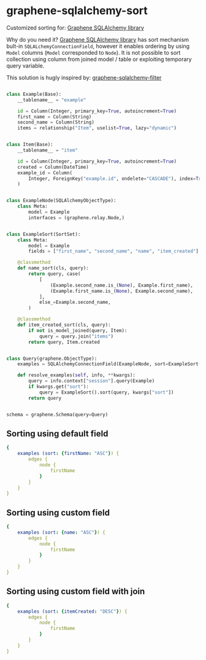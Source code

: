 # graphene-sqlalchemy-sort
Customized sorting for: [Graphene SQLAlchemy library](https://github.com/graphql-python/graphene-sqlalchemy)

Why do you need it? [Graphene SQLAlchemy library](https://github.com/graphql-python/graphene-sqlalchemy) has sort mechanism bult-in `SQLALchemyConnectionField`,
however it enables ordering by using `Model` columns (`Model` corresponded to `Node`). It is not possible
to sort collection using column from joined model / table or exploiting temporary query variable.

This solution is hugly inspired by: [graphene-sqlalchemy-filter](https://github.com/art1415926535/graphene-sqlalchemy-filter)

```python

class Example(Base):
    __tablename__ = "example"

    id = Column(Integer, primary_key=True, autoincrement=True)
    first_name = Column(String)
    second_name = Column(String)
    items = relationship("Item", uselist=True, lazy="dynamic")


class Item(Base):
    __tablename__ = "item"

    id = Column(Integer, primary_key=True, autoincrement=True)
    created = Column(DateTime)
    example_id = Column(
        Integer, ForeignKey("example.id", ondelete="CASCADE"), index=True
    )


class ExampleNode(SQLAlchemyObjectType):
    class Meta:
        model = Example
        interfaces = (graphene.relay.Node,)


class ExampleSort(SortSet):
    class Meta:
        model = Example
        fields = ["first_name", "second_name", "name", "item_created"]

    @classmethod
    def name_sort(cls, query):
        return query, case(
            [
                (Example.second_name.is_(None), Example.first_name),
                (Example.first_name.is_(None), Example.second_name),
            ],
            else_=Example.second_name,
        )

    @classmethod
    def item_created_sort(cls, query):
        if not is_model_joined(query, Item):
            query = query.join("items")
        return query, Item.created


class Query(graphene.ObjectType):
    examples = SQLAlchemyConnectionField(ExampleNode, sort=ExampleSort())

    def resolve_examples(self, info, **kwargs):
        query = info.context["session"].query(Example)
        if kwargs.get("sort"):
            query = ExampleSort().sort(query, kwargs["sort"])
        return query


schema = graphene.Schema(query=Query)
```


## Sorting using default field
```yaml
{
    examples (sort: {firstName: "ASC"}) {
        edges {
            node {
                firstName
            }
        }
    }
}
```


## Sorting using custom field
```yaml
{
    examples (sort: {name: "ASC"}) {
        edges {
            node {
                firstName
            }
        }
    }
}
```

## Sorting using custom field with join
```yaml
{
    examples (sort: {itemCreated: "DESC"}) {
        edges {
            node {
                firstName
            }
        }
    }
}
```